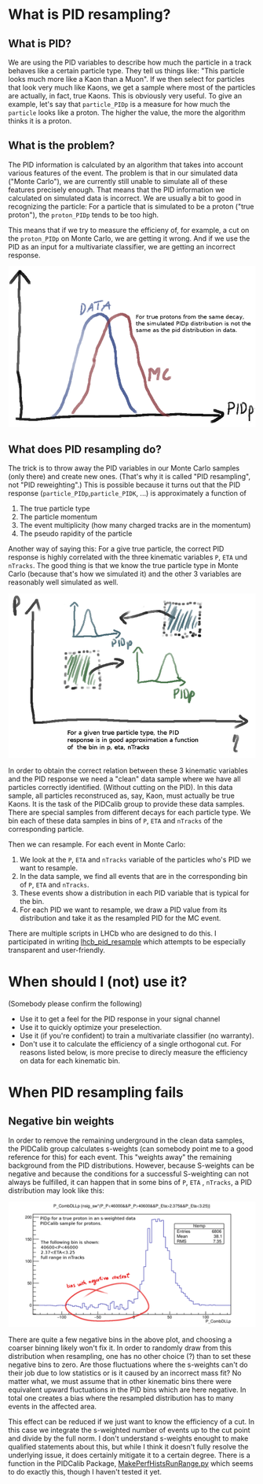 # What is PID resampling?

## What is PID?

We are using the PID variables to describe how much the particle in a track behaves like a certain particle type. They tell us things like: "This particle looks much more like a Kaon than a Muon". If we then select for particles that look very much like Kaons, we get a sample where most of the particles are actually, in fact, true Kaons. This is obviously very useful. To give an example, let's say that `particle_PIDp` is a measure for how much the `particle` looks like a proton. The higher the value, the more the algorithm thinks it is a proton.

## What is the problem?

The PID information is calculated by an algorithm that takes into account various features of the event. The problem is that in our simulated data ("Monte Carlo"), we are currently still unable to simulate all of these features precisely enough. That means that the PID information we calculated on simulated data is incorrect. We are usually a bit to good in recognizing the particle: For a particle that is simulated to be a proton ("true proton"), the `proton_PIDp` tends to be too high.

This means that if we try to measure the efficieny of, for example, a cut on the `proton_PIDp` on Monte Carlo, we are getting it wrong. And if we use the PID as an input for a multivariate classifier, we are getting an incorrect response.

![problem.png](https://raw.githubusercontent.com/KonstantinSchubert/PID_resampling_text/master/problem.png)

## What does PID resampling do?

The trick is to throw away the PID variables in our Monte Carlo samples (only there) and create new ones. 
(That's why it is called "PID resampling", not "PID reweighting".) This is possible because it turns out that  the PID response (`particle_PIDp`,`particle_PIDK`, ...) is approximately a function of
   1. The true particle type
   2. The particle momentum
   3. The event multiplicity (how many charged tracks are in the momentum)
   4. The pseudo rapidity of the particle

Another way of saying this: For a give true particle, the correct PID response is highly correlated with the three kinematic variables `P`, `ETA` und `nTracks`. The good thing is that we know the true particle type in Monte Carlo (because that's how we simulated it) and the other 3 variables are reasonably well simulated as well.

![correlation](https://raw.githubusercontent.com/KonstantinSchubert/PID_resampling_text/master/correlation.png)

In order to obtain the correct relation between these 3 kinematic variables and the PID response we need a "clean" data sample where we have all particles correctly identified. (Without cutting on the PID). In this data sample, all particles reconstruced as, say, Kaon, must actually be true Kaons. It is the task of the PIDCalib group to provide these data samples. There are special samples from different decays for each particle type. We bin each of these data samples in bins of `P`, `ETA` and `nTracks` of the corresponding particle.

Then we can resample. For each event in Monte Carlo:
   1. We look at the `P`, `ETA` and `nTracks` variable of the particles who's PID we want to resample.
   2. In the data sample, we find all events that are in the corresponding bin of `P`, `ETA` and `nTracks`.
   3. These events show a distribution in each PID variable that is typical for the bin.
   4. For each PID we want to resample, we draw a PID value from its distribution and take it as the resampled PID for the MC event.
   
There are multiple scripts in LHCb who are designed to do this. I participated in writing [lhcb_pid_resample](https://github.com/e5-tu-do/lhcb_pid_resample) which attempts to be especially transparent and user-friendly.

# When should I (not) use it?
  (Somebody please confirm the following)
  * Use it to get a feel for the PID response in your signal channel
  * Use it to  quickly optimize your preselection.
  * Use it (if you're confident) to train a multivariate classifier (no warranty).
  * Don't use it to calculate the efficiency of a single orthogonal cut. For reasons listed below, is more precise to direcly measure the efficiency on data for each kinematic bin.

# When PID resampling fails

## Negative bin weights

In order to remove the remaining underground in the clean data samples, the PIDCalib group calculates s-weights (can somebody point me to a good reference for this) for each event. This "weights away" the remaining background from the PID distributions. However, because S-weights can be negative and because the conditions for a successful S-weighting can not always be fulfilled, it can happen that in some bins of `P`, `ETA` , `nTracks`, a PID distribution may look like this:

![negative_bins](https://raw.githubusercontent.com/KonstantinSchubert/PID_resampling_text/master/negative_bins.png)

There are quite a few negative bins in the above plot, and choosing a coarser binning likely won't fix it. In order to randomly draw from this distribution when resampling, one has no other choice (?) than to set these negative bins to zero. Are those fluctuations where the s-weights can't do their job due to low statistics or is it caused by an incorrect mass fit? No matter what, we must assume that in other kinematic bins there were equivalent upward fluctuations in the PID bins which are here negative. In total one creates a bias where the resampled distribution has to many events in the affected area.


This effect can be reduced if we just want to know the efficiency of a cut. In this case we integrate the s-weighted number of events up to the cut point and divide by the full norm. I don't understand s-weights enought to make qualified statements about this, but while I think it doesn't fully resolve the underlying issue, it does certainly mitigate it to a certain degree. There is a function in the PIDCalib Package, [MakePerfHistsRunRange.py](https://twiki.cern.ch/twiki/bin/view/LHCb/PIDCalibPackage#MultiTrack_MakePerfHistsRunRange) which seems to do exactly this, though I haven't tested it yet.
